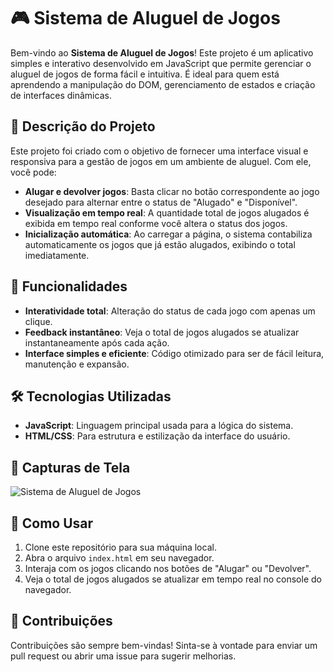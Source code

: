 # 🎮 Sistema de Aluguel de Jogos

Bem-vindo ao **Sistema de Aluguel de Jogos**! Este projeto é um aplicativo simples e interativo desenvolvido em JavaScript que permite gerenciar o aluguel de jogos de forma fácil e intuitiva. É ideal para quem está aprendendo a manipulação do DOM, gerenciamento de estados e criação de interfaces dinâmicas.

## 📝 Descrição do Projeto

Este projeto foi criado com o objetivo de fornecer uma interface visual e responsiva para a gestão de jogos em um ambiente de aluguel. Com ele, você pode:

- **Alugar e devolver jogos**: Basta clicar no botão correspondente ao jogo desejado para alternar entre o status de "Alugado" e "Disponível".
- **Visualização em tempo real**: A quantidade total de jogos alugados é exibida em tempo real conforme você altera o status dos jogos.
- **Inicialização automática**: Ao carregar a página, o sistema contabiliza automaticamente os jogos que já estão alugados, exibindo o total imediatamente.

## 🚀 Funcionalidades

- **Interatividade total**: Alteração do status de cada jogo com apenas um clique.
- **Feedback instantâneo**: Veja o total de jogos alugados se atualizar instantaneamente após cada ação.
- **Interface simples e eficiente**: Código otimizado para ser de fácil leitura, manutenção e expansão.

## 🛠️ Tecnologias Utilizadas

- **JavaScript**: Linguagem principal usada para a lógica do sistema.
- **HTML/CSS**: Para estrutura e estilização da interface do usuário.

## 📸 Capturas de Tela

![Sistema de Aluguel de Jogos](master/path/to/screenshot.png)

## 🎯 Como Usar

1. Clone este repositório para sua máquina local.
2. Abra o arquivo `index.html` em seu navegador.
3. Interaja com os jogos clicando nos botões de "Alugar" ou "Devolver".
4. Veja o total de jogos alugados se atualizar em tempo real no console do navegador.

## 🤝 Contribuições

Contribuições são sempre bem-vindas! Sinta-se à vontade para enviar um pull request ou abrir uma issue para sugerir melhorias.


